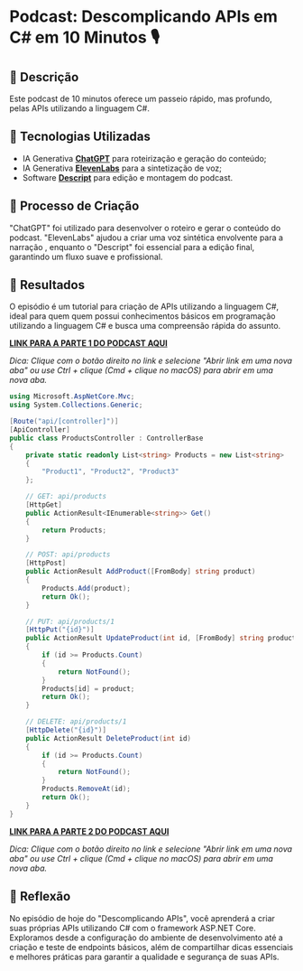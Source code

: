 # Podcast: Descomplicando APIs em C# em 10 Minutos 🎙️

## 📒 Descrição
Este podcast de 10 minutos oferece um passeio rápido, mas profundo, pelas APIs utilizando a linguagem C#.

## 🤖 Tecnologias Utilizadas
- IA Generativa **[ChatGPT](https://chat.openai.com)** para roteirização e geração do conteúdo;
- IA Generativa **[ElevenLabs](https://www.elevenlabs.io)** para a sintetização de voz;
- Software **[Descript](https://www.descript.com)** para edição e montagem do podcast.

## 🧐 Processo de Criação
"ChatGPT" foi utilizado para desenvolver o roteiro e gerar o conteúdo do podcast. "ElevenLabs" ajudou a criar uma voz sintética envolvente para a narração , enquanto o "Descript" foi essencial para a edição final, garantindo um fluxo suave e profissional.

## 🚀 Resultados
O episódio é um tutorial para criação de APIs utilizando a linguagem C#, ideal para quem quem possui conhecimentos básicos em programação utilizando a linguagem C# e busca uma compreensão rápida do assunto.

**[LINK PARA A PARTE 1 DO PODCAST AQUI](https://share.descript.com/view/pax5QjAG3x8)**

*Dica: Clique com o botão direito no link e selecione "Abrir link em uma nova aba" ou use Ctrl + clique (Cmd + clique no macOS) para abrir em uma nova aba.*

~~~c#
using Microsoft.AspNetCore.Mvc;
using System.Collections.Generic;

[Route("api/[controller]")]
[ApiController]
public class ProductsController : ControllerBase
{
    private static readonly List<string> Products = new List<string>
    {
        "Product1", "Product2", "Product3"
    };

    // GET: api/products
    [HttpGet]
    public ActionResult<IEnumerable<string>> Get()
    {
        return Products;
    }

    // POST: api/products
    [HttpPost]
    public ActionResult AddProduct([FromBody] string product)
    {
        Products.Add(product);
        return Ok();
    }

    // PUT: api/products/1
    [HttpPut("{id}")]
    public ActionResult UpdateProduct(int id, [FromBody] string product)
    {
        if (id >= Products.Count)
        {
            return NotFound();
        }
        Products[id] = product;
        return Ok();
    }

    // DELETE: api/products/1
    [HttpDelete("{id}")]
    public ActionResult DeleteProduct(int id)
    {
        if (id >= Products.Count)
        {
            return NotFound();
        }
        Products.RemoveAt(id);
        return Ok();
    }
}
~~~

**[LINK PARA A PARTE 2 DO PODCAST AQUI](https://share.descript.com/view/26LXvaUaXvH)**

*Dica: Clique com o botão direito no link e selecione "Abrir link em uma nova aba" ou use Ctrl + clique (Cmd + clique no macOS) para abrir em uma nova aba.*

## 💭 Reflexão 
No episódio de hoje do "Descomplicando APIs", você aprenderá a criar suas próprias APIs utilizando C# com o framework ASP.NET Core. Exploramos desde a configuração do ambiente de desenvolvimento até a criação e teste de endpoints básicos, além de compartilhar dicas essenciais e melhores práticas para garantir a qualidade e segurança de suas APIs.
